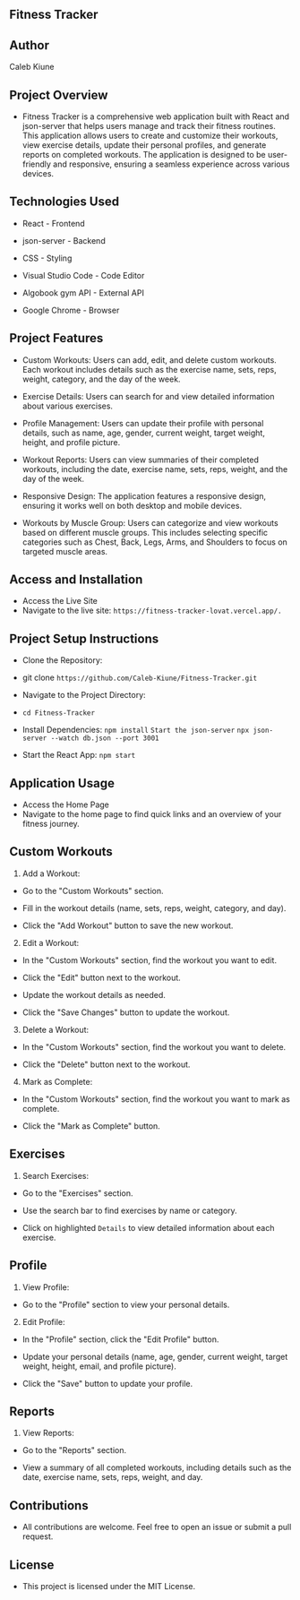 ## **Fitness Tracker**

## **Author**
Caleb Kiune

## **Project Overview**
- Fitness Tracker is a comprehensive web application built with React and json-server that helps users manage and track their fitness routines. This application allows users to create and customize their workouts, view exercise details, update their personal profiles, and generate reports on completed workouts. The application is designed to be user-friendly and responsive, ensuring a seamless experience across various devices.

## **Technologies Used**
- React - Frontend

- json-server - Backend

- CSS - Styling

- Visual Studio Code - Code Editor

- Algobook gym API - External API

- Google Chrome - Browser

## **Project Features**
- Custom Workouts: Users can add, edit, and delete custom workouts. Each workout includes details such as the exercise name, sets, reps, weight, category, and the day of the week.

- Exercise Details: Users can search for and view detailed information about various exercises.

- Profile Management: Users can update their profile with personal details, such as name, age, gender, current weight, target weight, height, and profile picture.

- Workout Reports: Users can view summaries of their completed workouts, including the date, exercise name, sets, reps, weight, and the day of the week.

- Responsive Design: The application features a responsive design, ensuring it works well on both desktop and mobile devices.

- Workouts by Muscle Group: Users can categorize and view workouts based on different muscle groups. This includes selecting specific categories such as Chest, Back, Legs, Arms, and Shoulders to focus on targeted muscle areas.

## **Access and Installation**
- Access the Live Site
- Navigate to the live site: `https://fitness-tracker-lovat.vercel.app/.`

## **Project Setup Instructions**
- Clone the Repository:
- git clone `https://github.com/Caleb-Kiune/Fitness-Tracker.git`

- Navigate to the Project Directory:
- `cd Fitness-Tracker`

- Install Dependencies:
 `npm install`
 `Start the json-server`
 `npx json-server --watch db.json --port 3001`

- Start the React App:
 `npm start`

## **Application Usage**
- Access the Home Page
- Navigate to the home page to find quick links and an     overview of your fitness journey.

## **Custom Workouts**
1. Add a Workout:

- Go to the "Custom Workouts" section.

- Fill in the workout details (name, sets, reps, weight, category, and day).

- Click the "Add Workout" button to save the new workout.

2. Edit a Workout:

- In the "Custom Workouts" section, find the workout you want to edit.

- Click the "Edit" button next to the workout.

- Update the workout details as needed.

- Click the "Save Changes" button to update the workout.

3. Delete a Workout:

- In the "Custom Workouts" section, find the workout you want to delete.

- Click the "Delete" button next to the workout.

4. Mark as Complete:

- In the "Custom Workouts" section, find the workout you want to mark as complete.

- Click the "Mark as Complete" button.

## **Exercises**
1. Search Exercises:

- Go to the "Exercises" section.

- Use the search bar to find exercises by name or category.

- Click on highlighted `Details` to view detailed information about each exercise.

## **Profile**
1. View Profile:

- Go to the "Profile" section to view your personal details.

2. Edit Profile:

- In the "Profile" section, click the "Edit Profile" button.

- Update your personal details (name, age, gender, current weight, target weight, height, email, and profile picture).

- Click the "Save" button to update your profile.

## **Reports**
1. View Reports:

- Go to the "Reports" section.

- View a summary of all completed workouts, including details such as the date, exercise name, sets, reps, weight, and day.

## **Contributions**
- All contributions are welcome. Feel free to open an issue or submit a pull request.

## **License**
- This project is licensed under the MIT License.
